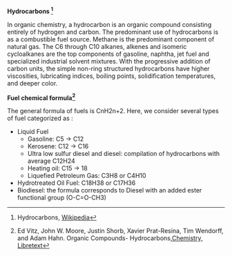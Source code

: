 **Hydrocarbons [^1]**

In organic chemistry, a hydrocarbon is an organic compound consisting entirely of hydrogen and carbon.
The predominant use of hydrocarbons is as a combustible fuel source. Methane is the predominant component of natural gas. The C6 through C10 alkanes, alkenes and isomeric cycloalkanes are the top components of gasoline, naphtha, jet fuel and specialized industrial solvent mixtures. With the progressive addition of carbon units, the simple non-ring structured hydrocarbons have higher viscosities, lubricating indices, boiling points, solidification temperatures, and deeper color.

**Fuel chemical formula[^2]**

The general formula of fuels is CnH2n+2. Here, we consider several types of fuel categorized as :

* Liquid Fuel
  * Gasoline: C5 → C12
  * Kerosene: C12 → C16
  * Ultra low sulfur diesel and diesel: compilation of hydrocarbons with average C12H24
  * Heating oil: C15 → 18
  * Liquefied Petroleum Gas: C3H8 or C4H10
* Hydrotreated Oil Fuel: C18H38 or C17H36
* Biodiesel: the formula corresponds to Diesel with an added ester functional group (O-C=O-CH3)


[^1]: Hydrocarbons, [Wikipedia](https://en.wikipedia.org/wiki/Hydrocarbon)
[^2]: Ed Vitz, John W. Moore, Justin Shorb, Xavier Prat-Resina, Tim Wendorff, and Adam Hahn. Organic Compounds- Hydrocarbons,[Chemistry, Libretext](https://chem.libretexts.org/Bookshelves/General_Chemistry/Book%3A_ChemPRIME_(Moore_et_al.)/08%3A_Properties_of_Organic_Compounds/8.05%3A_Organic_Compounds-_Hydrocarbons)
